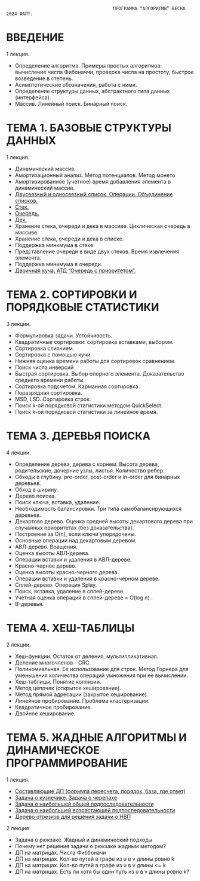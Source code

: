                                             ПРОГРАММА “АЛГОРИТМЫ” ВЕСНА 2024 ФАЛТ.

# ВВЕДЕНИЕ

1 лекция.

- Определение алгоритма. Примеры простых алгоритмов: вычисление числа Фибоначчи, проверка числа на простоту, быстрое возведение в степень.
- Асимптотические обозначения, работа с ними.
- Определение структуры данных, абстрактного типа данных (интерфейса).
- Массив. Линейный поиск. Бинарный поиск.

# ТЕМА 1. БАЗОВЫЕ СТРУКТУРЫ ДАННЫХ

1 лекция.

- Динамический массив.
- Амортизационный анализ. Метод потенциалов. Метод монето
- Амортизированное (учетное) время добавления элемента в динамический массив.
- [Двусвязный и односвязный список. Операции. Объединение списков.](topic1/question5.md)
- [Стек.](topic1/question6.md)
- [Очередь.](topic1/question7.md)
- [Дек.](topic1/question8.md)
- Хранение стека, очереди и дека в массиве. Циклическая очередь в массиве.
- Хранение стека, очереди и дека в списке.
- Поддержка минимума в стеке.
- Представление очереди в виде двух стеков. Время извлечения элемента.
- Поддержка минимума в очереди.
- [Двоичная куча. АТД “Очередь с приоритетом”.](topic1/question13.md)

# ТЕМА 2. СОРТИРОВКИ И ПОРЯДКОВЫЕ СТАТИСТИКИ

3 лекции.

- Формулировка задачи. Устойчивость.
- Квадратичные сортировки: сортировка вставками, выбором.
- Сортировка слиянием.
- Сортировка с помощью кучи.
- Нижняя оценка времени работы для сортировок сравнением.
- Поиск числа инверсий
- Быстрая сортировка. Выбор опорного элемента. Доказательство среднего времени работы.
- Сортировка подсчетом. Карманная сортировка.
- Поразрядная сортировка.
- MSD, LSD. Сортировка строк.
- Поиск k-ой порядковой статистики методом QuickSelect.
- Поиск k-ой порядковой статистики за линейное время.

# ТЕМА 3. ДЕРЕВЬЯ ПОИСКА

4 лекции.

- Определение дерева, дерева с корнем. Высота дерева, родительские, дочерние узлы, листья. Количество ребер.
- Обходы в глубину. pre-order, post-order и in-order для бинарных деревьев.
- Обход в ширину.
- Дерево поиска.
- Поиск ключа, вставка, удаление.
- Необходимость балансировки. Три типа самобалансирующихся деревьев.
- Декартово дерево. Оценка средней высоты декартового дерева при случайных приоритетах (без доказательства).
- Построение за O(n), если ключи упорядочены.
- Основные операции над декартовым деревом.
- АВЛ-дерево. Вращения.
- Оценка высоты АВЛ-дерева.
- Операции вставки и удаления в АВЛ-дереве.
- Красно-черное дерево.
- Оценка высоты красно-черного дерева.
- Операции вставки и удаления в красно-черном дереве.
- Сплей-дерево. Операция Splay.
- Поиск, вставка, удаление в сплей-дереве.
- Учетная оценка операций в сплей-дереве = O(log n) .
- B-деревья.

# ТЕМА 4. ХЕШ-ТАБЛИЦЫ

2 лекции.

- Хеш-функции. Остаток от деления, мультипликативная.
- Деление многочленов - CRC.
- Полиномиальная. Ее использование для строк. Метод Горнера для уменьшения количества операций умножения при ее вычислении.
- Хеш-таблицы. Понятие коллизии.
- Метод цепочек (открытое хеширование).
- Метод прямой адресации (закрытое хеширование).
- Линейное пробирование. Проблема кластеризации.
- Квадратичное пробирование.
- Двойное хеширование.

# ТЕМА 5. ЖАДНЫЕ АЛГОРИТМЫ И ДИНАМИЧЕСКОЕ ПРОГРАММИРОВАНИЕ

1 лекция.

- [Составляющие ДП (формула пересчета, порядок, база, где ответ)](topic5/question1.md)
- [Задача о кузнечике. Задача о черепахе](topic5/question2.md)
- [Задача о наибольшей общей подпоследовательности](topic5/question3.md)
- [Задача о наибольшей возрастающей подпоследовательности](topic5/question4.md)
- [Дерево отрезков для решения задачи о НВП](topic5/question5.md)

2 лекция

- Задача о рюкзаке. Жадный и динамический подходы
- Почему нет решения задачи о рюкзаке жадным методом?
- ДП на матрицах. Числа Фиббоначи
- ДП на матрицах. Кол-во путей в графе из u в v длины ровно k
- ДП на матрицах. Кол-во путей в графе из u в v длины <= k
- ДП на матрицах. Есть ли хотя бы один путь из u в v длины ровно k?